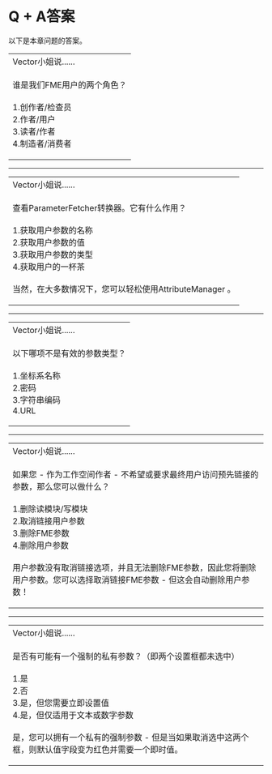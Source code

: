 # Q + A答案

以下是本章问题的答案。

<table>
<tbody><tr>
<td>
<i></i><font style="vertical-align: inherit;"><font style="vertical-align: inherit;">
Vector小姐说......
</font></font></td>
</tr>
<tr>
<td><font style="vertical-align: inherit;"><font style="vertical-align: inherit;">

谁是我们FME用户的两个角色？
</font></font><br><br><font style="vertical-align: inherit;"><font style="vertical-align: inherit;">1.创作者/检查员
 </font></font><br><font style="vertical-align: inherit;"><font style="vertical-align: inherit;">2.作者/用户
 </font></font><br><font style="vertical-align: inherit;"><font style="vertical-align: inherit;">3.读者/作者
 </font></font><br><font style="vertical-align: inherit;"><font style="vertical-align: inherit;">4.制造者/消费者

</font></font></td>
</tr>
</tbody></table>
<hr>

<table>
<tbody><tr>
<td>
<i></i><font style="vertical-align: inherit;"><font style="vertical-align: inherit;">
Vector小姐说......
</font></font></td>
</tr>
<tr>
<td><font style="vertical-align: inherit;"><font style="vertical-align: inherit;">

查看ParameterFetcher转换器。</font><font style="vertical-align: inherit;">它有什么作用？
</font></font><br><br><font style="vertical-align: inherit;"><font style="vertical-align: inherit;">
1.获取用户参数的名称</font></font><br><font style="vertical-align: inherit;"><font style="vertical-align: inherit;">
2.获取用户参数的值</font></font><br><font style="vertical-align: inherit;"><font style="vertical-align: inherit;">
3.获取用户参数的类型</font></font><br><font style="vertical-align: inherit;"><font style="vertical-align: inherit;">
4.获取用户的一杯茶</font></font><br><br><font style="vertical-align: inherit;"><font style="vertical-align: inherit;">当然，在大多数情况下，您可以轻松使用AttributeManager 。

</font></font></td>
</tr>
</tbody></table>
<hr>

<table>
<tbody><tr>
<td>
<i></i><font style="vertical-align: inherit;"><font style="vertical-align: inherit;">
Vector小姐说......
</font></font></td>
</tr>
<tr>
<td><font style="vertical-align: inherit;"><font style="vertical-align: inherit;">

以下哪项不是有效的参数类型？
</font></font><br><br><font style="vertical-align: inherit;"><font style="vertical-align: inherit;">1.坐标系名称
 </font></font><br><font style="vertical-align: inherit;"><font style="vertical-align: inherit;">2.密码
 </font></font><br><font style="vertical-align: inherit;"><font style="vertical-align: inherit;">3.字符串编码
 </font></font><br><font style="vertical-align: inherit;"><font style="vertical-align: inherit;">4.URL

</font></font></td>
</tr>
</tbody></table>
<hr>

<table>
<tbody><tr>
<td>
<i></i><font style="vertical-align: inherit;"><font style="vertical-align: inherit;">
Vector小姐说......
</font></font></td>
</tr>
<tr>
<td><font style="vertical-align: inherit;"><font style="vertical-align: inherit;">

如果您 - 作为工作空间作者 - 不希望或要求最终用户访问预先链接的参数，那么您可以做什么？
</font></font><br><br><font style="vertical-align: inherit;"><font style="vertical-align: inherit;">1.删​​除读模块/写模块
 </font></font><br><font style="vertical-align: inherit;"><font style="vertical-align: inherit;">2.取消链接用户参数
 </font></font><br><font style="vertical-align: inherit;"><font style="vertical-align: inherit;">3.删除FME参数
 </font></font><br><font style="vertical-align: inherit;"><font style="vertical-align: inherit;">4.删除用户参数
 </font></font><br><br><font style="vertical-align: inherit;"><font style="vertical-align: inherit;">用户参数没有取消链接选项，并且无法删除FME参数，因此您将删除用户参数。</font><font style="vertical-align: inherit;">您可以选择取消链接FME参数 - 但这会自动删除用户参数！

</font></font></td>
</tr>
</tbody></table>
<hr>

<table>
<tbody><tr>
<td>
<i></i><font style="vertical-align: inherit;"><font style="vertical-align: inherit;">
Vector小姐说......
</font></font></td>
</tr>
<tr>
<td><font style="vertical-align: inherit;"><font style="vertical-align: inherit;">

是否有可能有一个强制的私有参数？</font><font style="vertical-align: inherit;">（即两个设置框都未选中）
 </font></font><br><br><font style="vertical-align: inherit;"><font style="vertical-align: inherit;">1.是
 </font></font><br><font style="vertical-align: inherit;"><font style="vertical-align: inherit;">2.否
 </font></font><br><font style="vertical-align: inherit;"><font style="vertical-align: inherit;">3.是，但您需要立即设置值
 </font></font><br><font style="vertical-align: inherit;"><font style="vertical-align: inherit;">4.是，但仅适用于文本或数字参数
 </font></font><br><br><font style="vertical-align: inherit;"><font style="vertical-align: inherit;">是，您可以拥有一个私有的强制参数 - 但是当如果取消选中这两个框，则默认值字段变为红色并需要一个即时值。

</font></font></td>
</tr>
</tbody></table>
